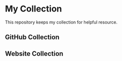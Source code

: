 # My Collection

This repository keeps my collection for helpful resource.

## GitHub Collection

## Website Collection

